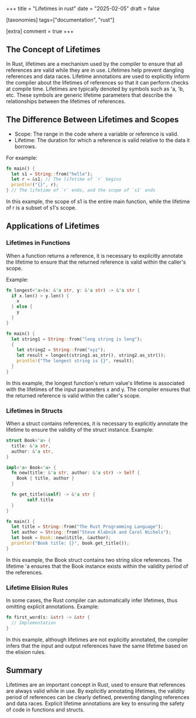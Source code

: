 +++
title = "Lifetimes in rust"
date = "2025-02-05"
draft = false

[taxonomies]
tags=["documentation", "rust"]

[extra]
comment = true
+++

## The Concept of Lifetimes

In Rust, lifetimes are a mechanism used by the compiler to ensure that all references are valid while they are in use. Lifetimes help prevent dangling references and data races. Lifetime annotations are used to explicitly inform the compiler about the lifetimes of references so that it can perform checks at compile time.
Lifetimes are typically denoted by symbols such as 'a, 'b, etc. These symbols are generic lifetime parameters that describe the relationships between the lifetimes of references.

## The Difference Between Lifetimes and Scopes

- Scope: The range in the code where a variable or reference is valid.
- Lifetime: The duration for which a reference is valid relative to the data it borrows.

For example:

```rust
fn main() {
  let s1 = String::from("hello");
  let r = &s1; // The lifetime of `r` begins
  println!("{}", r);
} // The lifetime of `r` ends, and the scope of `s1` ends
```

In this example, the scope of s1 is the entire main function, while the lifetime of r is a subset of s1's scope.

## Applications of Lifetimes

### Lifetimes in Functions

When a function returns a reference, it is necessary to explicitly annotate the lifetime to ensure that the returned reference is valid within the caller's scope.

Example:

```rust
fn longest<'a>(x: &'a str, y: &'a str) -> &'a str {
  if x.len() > y.len() {
    x
  } else {
    y
  }
}

fn main() {
  let string1 = String::from("long string is long");
  {
    let string2 = String::from("xyz");
    let result = longest(string1.as_str(), string2.as_str());
    println!("The longest string is {}", result);
  }
}
```

In this example, the longest function's return value's lifetime is associated with the lifetimes of the input parameters x and y. The compiler ensures that the returned reference is valid within the caller's scope.

### Lifetimes in Structs

When a struct contains references, it is necessary to explicitly annotate the lifetime to ensure the validity of the struct instance.
Example:

```rust
struct Book<'a> {
  title: &'a str,
  author: &'a str,
}

impl<'a> Book<'a> {
  fn new(title: &'a str, author: &'a str) -> Self {
    Book { title, author }
  }

  fn get_title(&self) -> &'a str {
        self.title
  }
}

fn main() {
  let title = String::from("The Rust Programming Language");
  let author = String::from("Steve Klabnik and Carol Nichols");
  let book = Book::new(&title, &author);
  println!("Book title: {}", book.get_title());
}
```

In this example, the Book struct contains two string slice references. The lifetime 'a ensures that the Book instance exists within the validity period of the references.

### Lifetime Elision Rules

In some cases, the Rust compiler can automatically infer lifetimes, thus omitting explicit annotations.
Example:

```rust
fn first_word(s: &str) -> &str {
  // Implementation
}

```

In this example, although lifetimes are not explicitly annotated, the compiler infers that the input and output references have the same lifetime based on the elision rules.

## Summary

Lifetimes are an important concept in Rust, used to ensure that references are always valid while in use. By explicitly annotating lifetimes, the validity period of references can be clearly defined, preventing dangling references and data races. Explicit lifetime annotations are key to ensuring the safety of code in functions and structs.

